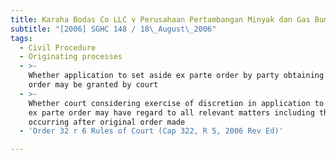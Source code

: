```yaml
---
title: Karaha Bodas Co LLC v Perusahaan Pertambangan Minyak dan Gas Bumi Negara
subtitle: "[2006] SGHC 148 / 18\_August\_2006"
tags:
  - Civil Procedure
  - Originating processes
  - >-
    Whether application to set aside ex parte order by party obtaining such
    order may be granted by court
  - >-
    Whether court considering exercise of discretion in application to set aside
    ex parte order may have regard to all relevant matters including those
    occurring after original order made
  - 'Order 32 r 6 Rules of Court (Cap 322, R 5, 2006 Rev Ed)'

---
```


